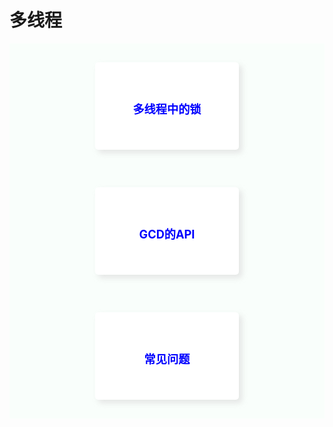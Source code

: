 # 多线程

<style type="text/css">
	.container {
		display: flex;
		display: -webkit-flex; /* Safari */
		flex-wrap: wrap;
		background-color: rgba(245,255,250,0.5);
		/*justify-content: space-around;*/
		justify-content: center;
	}

	.item {
		background-color: #FFFFFF;
		box-shadow: 5px 5px 10px rgba(220,220,220,0.7);
		height: 140px;
		width: 230px;
		margin: 30px 60px;
		text-align: center;
		line-height: 150px;
		font-weight: 700;
		font-size: 1.3em;
		border-radius: 5px;
	}

	.item:hover {
		background-color: rgb(240,248,250);;
		box-shadow: 10px 10px 20px rgba(220,220,220,0.7);
	}

	a {
		color: blue;
		text-decoration: none;
	}

</style>

<div class="container">
  
  <div class="item">
	  <a href="#">多线程中的锁</a>
  </div>

  <div class="item">
	  <a href="#">GCD的API</a>
  </div>

  <div class="item">
	  <a href="#">常见问题</a>
  </div>
</div>
